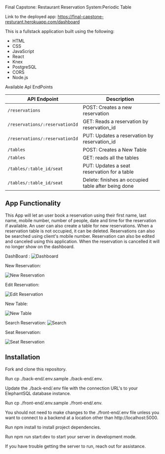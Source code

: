 Final Capstone: Restaurant Reservation System:Periodic Table

Link to the deployed app: https://final-capstone-resturant.herokuapp.com/dashboard

This is a fullstack application built using the following:

- HTML
- CSS
- JavaScript
- React
- Knex
- PostgreSQL 
- CORS
- Node.js

Available ApI EndPoints 

| API Endpoint                  | Description                                           |
| ------------------------------| ------------------------------------------------------|
| `/reservations`               | POST: Creates a new reservation                       |
| `/reservations/:reservationId`| GET:	Reads a reservation by reservation_id           |
| `/reservations/:reservationId`| PUT:	Updates a reservation by reservation_id         |
| `/tables`	                    | POST:	Creates a New Table                             |
| `/tables`	                    | GET:	reads all the tables                            |
| `/tables/:table_id/seat`	    | PUT: Updates a seat reservation for a table           |
| `/tables/:table_id/seat`	    | Delete: finishes an occupied table after being done   |


App Functionality 
-----------------------------------------------------------------------------------------
This App will let an user book a reservation using their first name, last name, mobile number, number of people, date and time for the reservation if available. An user can also create a table for new reservations. When a reservation table is not occupied, it can be deleted. Reservations can also be searched using client's mobile number. Reservation can also be edited and canceled using this application. When the reservation is cancelled it will no longer show on the dashboard.

DashBoard :
![Dashboard](https://user-images.githubusercontent.com/71792509/143775634-1f4ef196-417a-48af-9a81-916734b07fd3.png)


New Reservation:

![New Reservation](https://user-images.githubusercontent.com/71792509/143775659-e39008da-32fb-4733-ad49-2f1c4d5e0fa6.png)

Edit Reservation:

![Edit Reservation](https://user-images.githubusercontent.com/71792509/143775861-debae6c9-29b1-410e-9668-0849ada2f473.png)

New Table:

![New Table](https://user-images.githubusercontent.com/71792509/143775674-f9ea1a0a-ebf9-4719-b8ee-7a1b62b08896.png)

Search Reservation:
![Search](https://user-images.githubusercontent.com/71792509/143775692-30b9e9db-2891-421e-a070-8da6a8fab39e.png)


Seat Reservation:

![Seat Reservation](https://user-images.githubusercontent.com/71792509/143775789-0faf0d0b-d1fb-40e8-b3da-1e98752608bc.png)


Installation
-----------------------------------------------------------------------------------------
Fork and clone this repository.

Run cp ./back-end/.env.sample ./back-end/.env.

Update the ./back-end/.env file with the connection URL's to your ElephantSQL database instance.

Run cp ./front-end/.env.sample ./front-end/.env.

You should not need to make changes to the ./front-end/.env file unless you want to connect to a backend at a location other than http://localhost:5000.

Run npm install to install project dependencies.

Run npm run start:dev to start your server in development mode.

If you have trouble getting the server to run, reach out for assistance.